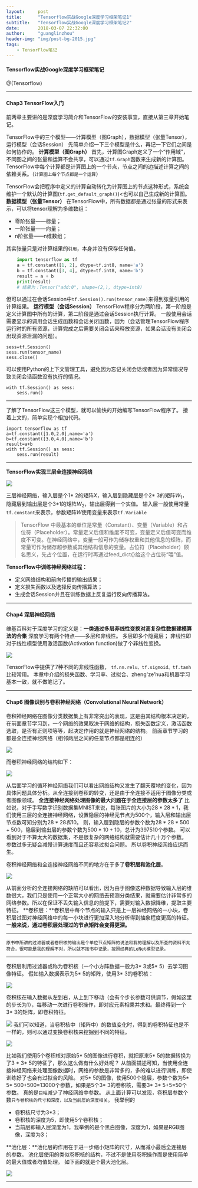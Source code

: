 ```yaml
---
layout:     post
title:      "Tensorflow实战Google深度学习框架笔记1"
subtitle:   "Tensorflow实战Google深度学习框架笔记2"
date:       2018-03-07 22:32:00
author:     "guanglinzhou"
header-img: "img/post-bg-2015.jpg"
tags:
    - TensorFlow笔记
---
```


#### Tensorflow实战Google深度学习框架笔记
@(Tensorflow)


----------
#### Chap3 TensorFlow入门
前两章主要讲的是深度学习简介和TensorFlow的安装事宜，直接从第三章开始笔记。

TensorFlow中的三个模型——计算模型（图Graph），数据模型（张量Tensor），运行模型（会话Session）
先简单介绍一下三个模型是什么，再记一下它们之间是如何协作的。
**计算模型（图Graph）**
首先，计算图Graph定义了一个“作用域”，不同图之间的张量和运算不会共享，可以通过`tf.Graph`函数来生成新的计算图。
TensorFlow中每个计算都是计算图上的一个节点，节点之间的边描述计算之间的依赖关系。（`计算图上每个节点都是一个运算`）

TensorFlow会把程序中定义的计算自动转化为计算图上的节点这种形式，系统会维护一个默认的计算图(`tf.get_default_graph()`)<也可以自己生成新的计算图。
**数据模型（张量Tensor）**
在TensorFlow中，所有数据都是通过张量的形式来表示，可以将tensor理解为多维数组：


- 零阶张量——标量；
- 一阶张量——向量；
- n阶张量——n维数组；

其实张量只是对计算结果的`引用`，本身并没有保存任何值。
```python
	import tensorflow as tf
    a = tf.constant([1, 2], dtype=tf.int8, name='a')
	b = tf.constant([3, 4], dtype=tf.int8, name='b')
	result = a + b
	print(result)
	# 结果为：Tensor("add:0", shape=(2,), dtype=int8)
```

但可以通过在会话Session中`tf.Session().run(tensor_name)`来得到张量引用的计算结果。
**运行模型（会话Session）**
TensorFlow程序分为两阶段，第一阶段是定义计算图中所有的计算，第二阶段是通过会话Session执行计算。
一般使用会话需要显示的调用会话生成函数和会话关闭函数，因为（会话管理TensorFlow程序运行时的所有资源，计算完成之后需要关闭会话来释放资源，如果会话没有关闭会出现资源泄漏的问题）。

    sess=tf.Session()
	sess.run(tensor_name)
	sess.close()

可以使用Python的上下文管理工具，避免因为忘记关闭会话或者因为异常情况导致关闭会话函数没有执行的情况。

    with tf.Session() as sess:
	    sess.run()


----------
了解了TensorFlow这三个模型，就可以愉快的开始编写TensorFlow程序了。
接着上文的，简单实现个相加代码。

    import tensorflow as tf
    a=tf.constant([1.0,2.0],name='a')
    b=tf.constant([3.0,4.0],name='b')
    result=a+b
    with tf.Session() as sess:
	    sess.run(result)
	    	   

----------
**TensorFlow实现三层全连接神经网络**

![](https://ws1.sinaimg.cn/large/006tKfTcgy1fp4b98wq27j30io0b8dii.jpg)

三层神经网络，输入层是个1* 2的矩阵$X$，输入层到隐藏层是个2* 3的矩阵$W_1$，隐藏层到输出层是个3*1的矩阵$W_2$，输出层得到一个实值。
输入层一般使用常量`tf.constant`来表示，参数矩阵$W$使用变量来表示`tf.Variable`
> TensorFlow 中最基本的单位是常量（Constant）、变量（Variable）和占位符（Placeholder）。常量定义后值和维度不可变，变量定义后值可变而维度不可变。在神经网络中，变量一般可作为储存权重和其他信息的矩阵，而常量可作为储存超参数或其他结构信息的变量。占位符（Placeholder）顾名思义，先占个位置，在运行时再通过feed_dict{}给这个占位符“喂”值。

**TensorFlow中训练神经网络过程：**

- 定义网络结构和前向传播的输出结果；
- 定义损失函数以及选择反向传播算法；
- 生成会话Session并且在训练数据上反复运行反向传播算法。


----------


#### Chap4 深层神经网络

维基百科对于深度学习的定义是：**一类通过多层非线性变换对高复杂性数据建模算法的合集**
深度学习有两个特点——多层和非线性。
多层即多个隐藏层；
非线性即对于线性模型使用激活函数(Activation function)做了个非线性变换。

![](https://ws3.sinaimg.cn/large/006tKfTcgy1fp4bd1751vj30dr0763z3.jpg)

TensorFlow中提供了7种不同的非线性函数，
`tf.nn.relu、tf.sigmoid、tf.tanh`比较常用。
本章中介绍的损失函数、学习率、过拟合、zheng'ze'hua和机器学习基本一致，就不做笔记了。


----------


#### Chap6 图像识别与卷积神经网络（Convolutional Neural Network）

卷积神经网络在图像分类数据集上有非常突出的表现，这是由其结构根本决定的，在前面章节学习到，一个网络的效果取决于网络的结构，损失函数定义，激活函数选取，是否有正则项等等，起决定作用的就是神经网络的结构。
前面章节学习的都是全连接神经网络（相邻两层之间的任意节点都是相连的）

![](https://ws1.sinaimg.cn/large/006tKfTcgy1fp4bdbcoejj308a054jsz.jpg)

而卷积神经网络的结构如下：

![](https://ws3.sinaimg.cn/large/006tKfTcgy1fp4bdiuv8pj309j04jt9d.jpg)

从后面学习的循环神经网络我们可以看出网络结构又发生了翻天覆地的变化，因为具体问题具体分析。从全连接到卷积的转变，还是由于全连接不适用于图像分类或者图像领域。
**全连接神经网络处理图像的最大问题在于全连接层的参数太多了**
比如说，对于手写数字识别数据集MNIST来说，每张图片的大小为$28*28*1$，我们使用三层的全连接神经网络，设置隐层的神经元节点为500个，输入层和输出层节点数可知分别为$28* 28和10$。
则，输入层到隐层的参数个数为$28* 28*500+500$，隐层到输出层的参数个数为$500 *10+10$，总计为397510个参数。
可以看到对于不算太大的数据集，不是很复杂的网络结构就需要估计几十万个参数。
参数过多无疑会减慢计算速度而且还容易过拟合问题。
所以卷积神经网络应运而生。

卷积神经网络和全连接神经网络不同的地方在于多了**卷积层和池化层**。

![](https://ws2.sinaimg.cn/large/006tKfTcgy1fp4bdrv5k5j30hu066gno.jpg)

从前面分析的全连接网络的缺陷可以看出，因为由于图像这种数据导致输入层的维数很大，我们只是使用一个正常大小的网络去预测分类结果，就需要估计非常多的网络参数。所以在保证不丢失输入信息的前提下，需要对输入数据降维，提取主要特征。
**卷积层：**卷积层中每个节点的输入只是上一层神经网络的一小块，卷积层试图对神经网络中的每一小块进行更加深入地分析得到抽象程度更高的特征。**一般来说，通过卷积层处理过的节点矩阵会变得更深。**


----------


`原书中所讲的过滤器或者卷积核的输出是个单位节点矩阵的说法和我的理解以及所查的资料不太符合，很可能是我的理解不对，所以就不按书中记录，按照经典的LeNet模型记录。`


----------

卷积层利用过滤器或称为卷积核（一个小方阵数据一般为3* 3或5* 5）去学习图像特征。
假如输入数据表示为5* 5的矩阵，使用3* 3的卷积核：

![](https://ws4.sinaimg.cn/large/006tKfTcgy1fp4bets1i0j30ah05zmza.jpg)

卷积核在输入数据从左到右，从上到下移动（会有个步长参数可供调节，假如这里的步长为1），每移动一次进行卷积操作，即对应元素相乘并求和。最终得到一个3* 3的矩阵，即卷积特征。

![](https://ws4.sinaimg.cn/large/006tKfTcgy1fp4bf1rmt5j30dh09lq4u.jpg)
我们可以知道，当卷积核中（矩阵中）的数值变化时，得到的卷积特征也是不一样的，则可以通过变换卷积核来挖掘到不同的特征。

![](https://ws3.sinaimg.cn/large/006tKfTcgy1fp4bfcn78oj30iq0lun4e.jpg)

比如我们使用5个卷积核对原始5* 5的图像进行卷积，就把原来5* 5的数据转换为了3 * 3* 5的特征了，那么这么做有什么好处呢？
从前面描述可知，当使用全连接神经网络来处理图像数据时，网络的参数是非常多的，多的难以进行训练，即使训练好了也会有过拟合的风险。
对5* 5的图像，使用500个隐层，参数个数为5* 5* 500+500=13000个参数，如果是5个3* 3的卷积核，需要3* 3* 5+5=50个参数。
真的是`巨幅`减少了神经网络中参数。
从上面计算可以发现，卷积层参数个数`只与卷积核的尺寸和深度，以及当前层的深度相关`。
我举例的
- 卷积核尺寸为3*3；
- 卷积核的深度为5，即使用5个卷积核；
- 当前层即输入层深度为1，我举例的是个黑白图像，深度为1，如果是RGB图像，深度为3；

**池化层：**池化层的作用在于进一步缩小矩阵的尺寸，从而减小最后全连接层的参数。
池化层使用的类似卷积核的结构，不过不是使用卷积操作而是使用简单的最大值或者均值处理。
如下面的就是个最大池化层。

![](https://ws3.sinaimg.cn/large/006tKfTcgy1fp4bfwpafbj309x048gmd.jpg)

----------

